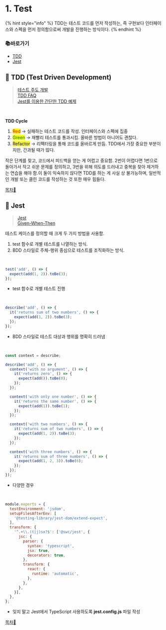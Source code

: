 # 1. Test

{% hint style="info" %}
TDD는 테스트 코드를 먼저 작성하는, 즉 구현보다 인터페이스와 스펙을 먼저 정의함으로써 개발을 진행하는 방식이다.
{% endhint %}

### 📚바로가기

- [TDD](5.-test.md#tdd)
- [Jest](5.-test.md#jest)

## 📍 TDD (Test Driven Development)

> [테스트 주도 개발](https://github.com/ahastudio/til/blob/main/agile/test-driven-development.md)\
> [TDD FAQ](https://github.com/ahastudio/til/blob/main/blog/2016/12-03-tdd-faq.md)\
> [Jest를 이용한 간단한 TDD 예제](https://github.com/ahastudio/til/blob/main/jest/20201204-simple-tdd-example.md)

</br>

**TDD Cycle**

1. <mark style="color:red;">Red</mark> → 실패하는 테스트 코드를 작성. 인터페이스와 스펙에 집중
2. <mark style="color:green;">Green</mark> → 재빨리 테스트를 통과시킴. 올바른 방법이 아니어도 괜찮다.
3. <mark style="color:blue;">Refactor</mark> → 리팩터링을 통해 코드를 올바르게 만듬. TDD에서 가장 중요한 부분이지만, 간과될 때가 많다.

작은 단계를 찾고, 코드에서 피드백을 얻는 게 어렵고 중요함. 2번이 어렵다면 1번으로 돌아가서 작고 쉬운 문제를 정의하고, 3번을 위해 의도를 드러내고 중복을 찾아 제거하는 연습을 해야 함.이 둘이 익숙하지 않다면 TDD를 하는 게 사실 상 불가능하며, 일반적인 개발 또는 클린 코드를 작성하는 것 또한 매우 힘들다.

[목차🔺](5.-test.md#undefined)

## 📍 Jest

> [Jest](https://jestjs.io/)\
> [Given-When-Then](https://github.com/ahastudio/til/blob/main/blog/2018/12-08-given-when-then.md)

테스트 케이스를 정의할 때 크게 두 가지 방법을 사용함.

1. test 함수로 개별 테스트를 나열하는 방식.
2. BDD 스타일로 주체-행위 중심으로 테스트를 조직화하는 방식.

</br>

```typescript
test('add', () => {
  expect(add(1, 2)).toBe(3);
});
```

- test 함수로 개별 테스트 진행
</br>

```typescript
describe('add', () => {
  it('returns sum of two numbers', () => {
    expect(add(1, 2)).toBe(3);
  });
});
```

- BDD 스타일로 테스트 대상과 행위를 명확히 드러냄
</br>

```typescript
const context = describe;

describe('add', () => {
  context('with no argument', () => {
    it('returns zero', () => {
      expect(add()).toBe(0);
    });
  });

  context('with only one number', () => {
    it('returns the same number', () => {
      expect(add(1)).toBe(1);
    });
  });

  context('with two numbers', () => {
    it('returns sum of two numbers', () => {
      expect(add(1, 2)).toBe(3);
    });
  });

  context('with three numbers', () => {
    it('returns sum of three numbers', () => {
      expect(add(1, 2, 3)).toBe(6);
    });
  });
});
```

- 다양한 경우
</br>

```javascript
module.exports = {
  testEnvironment: 'jsdom',
  setupFilesAfterEnv: [
    '@testing-library/jest-dom/extend-expect',
  ],
  transform: {
    '^.+\\.(t|j)sx?$': ['@swc/jest', {
      jsc: {
        parser: {
          syntax: 'typescript',
          jsx: true,
          decorators: true,
        },
        transform: {
          react: {
            runtime: 'automatic',
          },
        },
      },
    }],
  },
};
```

- 잊지 말고 Jest에서 TypeScript 사용하도록 **jest.config.js** 파일 작성

[목차🔺](5.-test.md#undefined)
